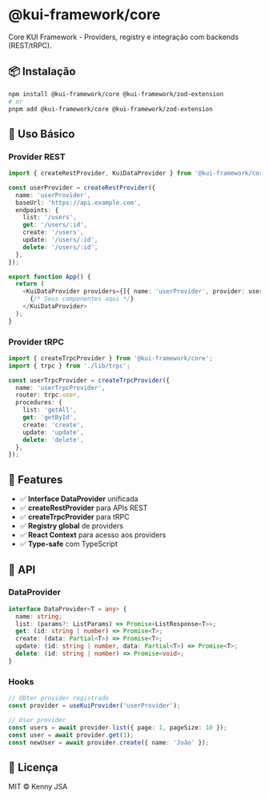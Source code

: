 # @kui-framework/core

Core KUI Framework - Providers, registry e integração com backends (REST/tRPC).

## 📦 Instalação

```bash
npm install @kui-framework/core @kui-framework/zod-extension
# or
pnpm add @kui-framework/core @kui-framework/zod-extension
```

## 🚀 Uso Básico

### Provider REST

```typescript
import { createRestProvider, KuiDataProvider } from '@kui-framework/core';

const userProvider = createRestProvider({
  name: 'userProvider',
  baseUrl: 'https://api.example.com',
  endpoints: {
    list: '/users',
    get: '/users/:id',
    create: '/users',
    update: '/users/:id',
    delete: '/users/:id',
  },
});

export function App() {
  return (
    <KuiDataProvider providers={[{ name: 'userProvider', provider: userProvider }]}>
      {/* Seus componentes aqui */}
    </KuiDataProvider>
  );
}
```

### Provider tRPC

```typescript
import { createTrpcProvider } from '@kui-framework/core';
import { trpc } from './lib/trpc';

const userTrpcProvider = createTrpcProvider({
  name: 'userTrpcProvider',
  router: trpc.user,
  procedures: {
    list: 'getAll',
    get: 'getById',
    create: 'create',
    update: 'update',
    delete: 'delete',
  },
});
```

## 🎯 Features

- ✅ **Interface DataProvider** unificada
- ✅ **createRestProvider** para APIs REST
- ✅ **createTrpcProvider** para tRPC
- ✅ **Registry global** de providers
- ✅ **React Context** para acesso aos providers
- ✅ **Type-safe** com TypeScript

## 📖 API

### DataProvider

```typescript
interface DataProvider<T = any> {
  name: string;
  list: (params?: ListParams) => Promise<ListResponse<T>>;
  get: (id: string | number) => Promise<T>;
  create: (data: Partial<T>) => Promise<T>;
  update: (id: string | number, data: Partial<T>) => Promise<T>;
  delete: (id: string | number) => Promise<void>;
}
```

### Hooks

```typescript
// Obter provider registrado
const provider = useKuiProvider('userProvider');

// Usar provider
const users = await provider.list({ page: 1, pageSize: 10 });
const user = await provider.get(1);
const newUser = await provider.create({ name: 'João' });
```

## 📄 Licença

MIT © Kenny JSA
